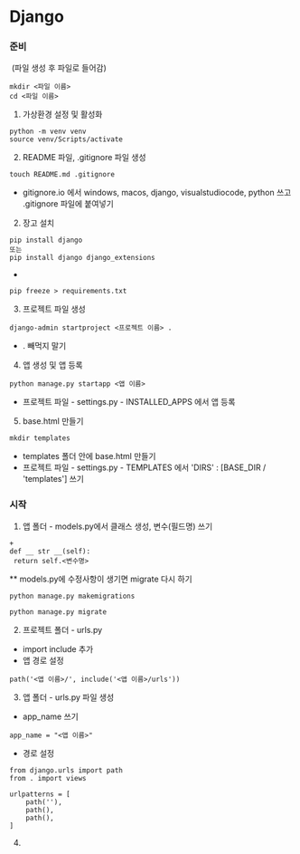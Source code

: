 # Django



### 준비

​	(파일 생성 후 파일로 들어감)

```
mkdir <파일 이름>
cd <파일 이름>
```



1. 가상환경 설정 및 활성화

```
python -m venv venv
source venv/Scripts/activate
```



2. README 파일, .gitignore 파일 생성

```
touch README.md .gitignore
```

- gitignore.io 에서 windows, macos, django, visualstudiocode, python 쓰고 .gitignore 파일에 붙여넣기



2. 장고 설치

```
pip install django
또는
pip install django django_extensions
```

+

```
pip freeze > requirements.txt
```





3. 프로젝트 파일 생성

```
django-admin startproject <프로젝트 이름> .
```

-  . 빼먹지 말기



4. 앱 생성 및 앱 등록

```
python manage.py startapp <앱 이름>
```

- 프로젝트 파일 - settings.py - INSTALLED_APPS 에서 앱 등록



5. base.html 만들기

```
mkdir templates
```

- templates 폴더 안에 base.html 만들기
- 프로젝트 파일 - settings.py - TEMPLATES 에서 'DIRS' : [BASE_DIR / 'templates'] 쓰기





### 시작

1.  앱 폴더 - models.py에서 클래스 생성, 변수(필드명) 쓰기

   ```
   +
   def __ str __(self):
   	return self.<변수명>
   ```

   

   ** models.py에 수정사항이 생기면 migrate 다시 하기

```
python manage.py makemigrations
```

```
python manage.py migrate
```



2. 프로젝트 폴더 - urls.py

- import include 추가
- 앱 경로 설정

```
path('<앱 이름>/', include('<앱 이름>/urls'))
```



3. 앱 폴더 - urls.py 파일 생성

- app_name 쓰기

```
app_name = "<앱 이름>"
```

- 경로 설정

```
from django.urls import path
from . import views
```

```
urlpatterns = [
	path(''),
	path(),
	path(),
]
```



4. 

